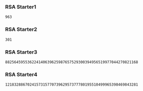 ### RSA Starter1
```963```
### RSA Starter2
```301```
### RSA Starter3
```882564595536224140639625987657529300394956519977044270821168```
### RSA Starter4
````121832886702415731577073962957377780195510499965398469843281````
